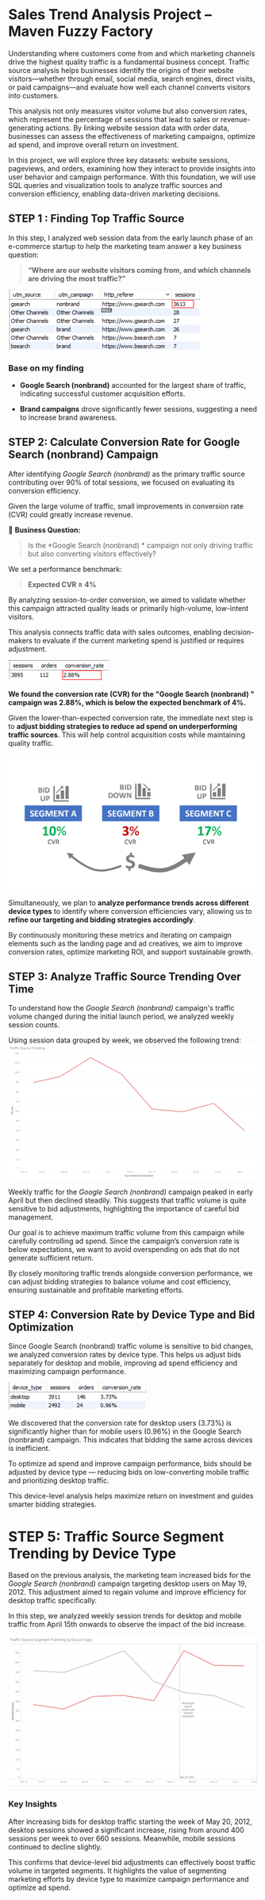 # Sales Trend Analysis Project  – Maven Fuzzy Factory


Understanding where customers come from and which marketing channels drive the highest quality traffic is a fundamental business concept. Traffic source analysis helps businesses identify the origins of their website visitors—whether through email, social media, search engines, direct visits, or paid campaigns—and evaluate how well each channel converts visitors into customers.

This analysis not only measures visitor volume but also conversion rates, which represent the percentage of sessions that lead to sales or revenue-generating actions. By linking website session data with order data, businesses can assess the effectiveness of marketing campaigns, optimize ad spend, and improve overall return on investment.

In this project, we will explore three key datasets: website sessions, pageviews, and orders, examining how they interact to provide insights into user behavior and campaign performance. With this foundation, we will use SQL queries and visualization tools to analyze traffic sources and conversion efficiency, enabling data-driven marketing decisions.

## STEP 1 : Finding Top Traffic Source

In this step, I analyzed web session data from the early launch phase of an e-commerce startup to help the marketing team answer a key business question:

> **“Where are our website visitors coming from, and which channels are driving the most traffic?”**

![enter image description here](https://github.com/SethSterlin/Sales-Trend-Analysis-Project-Maven-Fuzzy-Factory/blob/main/screenshot20250706134243.png?raw=true)

### Base on my finding
- **Google Search (nonbrand)** accounted for the largest share of traffic, indicating successful customer acquisition efforts.
    
-   **Brand campaigns** drove significantly fewer sessions, suggesting a need to increase brand awareness.


## STEP 2: Calculate Conversion Rate for Google Search (nonbrand) Campaign

After identifying *Google Search (nonbrand)* as the primary traffic source contributing over 90% of total sessions, we focused on evaluating its conversion efficiency.

Given the large volume of traffic, small improvements in conversion rate (CVR) could greatly increase revenue.

🎯 **Business Question:**  
> Is the *Google Search (nonbrand) * campaign not only driving traffic but also converting visitors effectively?

We set a performance benchmark:  
> **Expected CVR ≥ 4%**

By analyzing session-to-order conversion, we aimed to validate whether this campaign attracted quality leads or primarily high-volume, low-intent visitors.

This analysis connects traffic data with sales outcomes, enabling decision-makers to evaluate if the current marketing spend is justified or requires adjustment.

![Conversion Rate Chart](https://github.com/SethSterlin/Sales-Trend-Analysis-Project-Maven-Fuzzy-Factory/blob/main/screenshot20250706140547.png?raw=true)

**We found the conversion rate (CVR) for the "Google Search (nonbrand) " campaign was 2.88%, which is below the expected benchmark of 4%.**

Given the lower-than-expected conversion rate, the immediate next step is to **adjust bidding strategies to reduce ad spend on underperforming traffic sources**. This will help control acquisition costs while maintaining quality traffic.

![enter image description here](https://github.com/SethSterlin/Sales-Trend-Analysis-Project-Maven-Fuzzy-Factory/blob/main/screenshot20250706143324.png?raw=true)

Simultaneously, we plan to **analyze performance trends across different device types** to identify where conversion efficiencies vary, allowing us to **refine our targeting and bidding strategies accordingly**.

By continuously monitoring these metrics and iterating on campaign elements such as the landing page and ad creatives, we aim to improve conversion rates, optimize marketing ROI, and support sustainable growth.


## STEP 3: Analyze Traffic Source Trending Over Time

To understand how the _Google Search (nonbrand)_ campaign's traffic volume changed during the initial launch period, we analyzed weekly session counts.

Using session data grouped by week, we observed the following trend:
![enter image description here](https://github.com/SethSterlin/Sales-Trend-Analysis-Project-Maven-Fuzzy-Factory/blob/main/screenshot20250706144456.png?raw=true)

Weekly traffic for the _Google Search (nonbrand)_ campaign peaked in early April but then declined steadily. This suggests that traffic volume is quite sensitive to bid adjustments, highlighting the importance of careful bid management.

Our goal is to achieve maximum traffic volume from this campaign while carefully controlling ad spend. Since the campaign’s conversion rate is below expectations, we want to avoid overspending on ads that do not generate sufficient return.

By closely monitoring traffic trends alongside conversion performance, we can adjust bidding strategies to balance volume and cost efficiency, ensuring sustainable and profitable marketing efforts.

## STEP 4: Conversion Rate by Device Type and Bid Optimization
Since Google Search (nonbrand) traffic volume is sensitive to bid changes, we analyzed conversion rates by device type. This helps us adjust bids separately for desktop and mobile, improving ad spend efficiency and maximizing campaign performance.

![enter image description here](https://github.com/SethSterlin/Sales-Trend-Analysis-Project-Maven-Fuzzy-Factory/blob/main/screenshot20250706145453.png?raw=true)

We discovered that the conversion rate for desktop users (3.73%) is significantly higher than for mobile users (0.96%) in the Google Search (nonbrand) campaign. This indicates that bidding the same across devices is inefficient.

To optimize ad spend and improve campaign performance, bids should be adjusted by device type — reducing bids on low-converting mobile traffic and prioritizing desktop traffic.

This device-level analysis helps maximize return on investment and guides smarter bidding strategies.

# STEP 5: Traffic Source Segment Trending by Device Type


Based on the previous analysis, the marketing team increased bids for the _Google Search (nonbrand)_ campaign targeting desktop users on May 19, 2012. This adjustment aimed to regain volume and improve efficiency for desktop traffic specifically.

In this step, we analyzed weekly session trends for desktop and mobile traffic from April 15th onwards to observe the impact of the bid increase.

![enter image description here](https://github.com/SethSterlin/Sales-Trend-Analysis-Project-Maven-Fuzzy-Factory/blob/main/screenshot20250706151022.png?raw=true)
### Key Insights

After increasing bids for desktop traffic starting the week of May 20, 2012, desktop sessions showed a significant increase, rising from around 400 sessions per week to over 660 sessions. Meanwhile, mobile sessions continued to decline slightly.

This confirms that device-level bid adjustments can effectively boost traffic volume in targeted segments. It highlights the value of segmenting marketing efforts by device type to maximize campaign performance and optimize ad spend.
